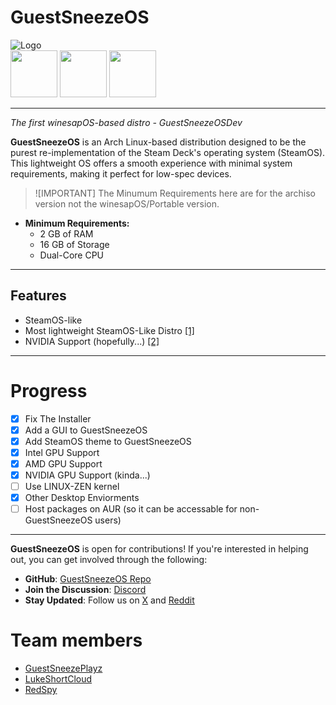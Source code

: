 # GuestSneezeOS
![Logo](https://github.com/GuestSneezeOS-Official/GuestSneezeOS/assets/163439609/32015c8f-8259-48a3-92e6-846248197867)
<br>
[<img src="https://github.com/user-attachments/assets/6b011a7d-106e-4cb3-bdaa-7a7f15d886e6" width="75"/>](https://discord.gg/3dKX6bQw7P)
[<img src="https://github.com/user-attachments/assets/c6a69127-68c7-4086-9e7a-79c9dd4834c2" width="75"/>](https://x.com/guestsneezeplay)
[<img src="https://github.com/user-attachments/assets/1d660c54-cecc-4f53-a57c-f4d761718bf6" width="75"/>](https://www.reddit.com/r/GuestSneezeOS/)

---
*The first winesapOS-based distro - GuestSneezeOSDev*

**GuestSneezeOS** is an Arch Linux-based distribution designed to be the purest re-implementation of the Steam Deck's operating system (SteamOS). This lightweight OS offers a smooth experience with minimal system requirements, making it perfect for low-spec devices.

> ![IMPORTANT]
> The Minumum Requirements here are for the archiso version not the winesapOS/Portable version.

- **Minimum Requirements:**  
  - 2 GB of RAM 
  - 16 GB of Storage  
  - Dual-Core CPU  

---
## Features
* SteamOS-like
* Most lightweight SteamOS-Like Distro [[1]](https://www.reddit.com/r/DistroHopping/comments/1gz4ea5/comment/lyvrbtk/?utm_source=share&utm_medium=web3x&utm_name=web3xcss&utm_term=1&utm_content=share_button)
* NVIDIA Support (hopefully...) [[2]](https://www.reddit.com/r/FindMeALinuxDistro/comments/1gzulju/comment/lz10u72/?utm_source=share&utm_medium=web3x&utm_name=web3xcss&utm_term=1&utm_content=share_button)

---
# Progress
- [X] Fix The Installer
- [X] Add a GUI to GuestSneezeOS
- [X] Add SteamOS theme to GuestSneezeOS
- [X] Intel GPU Support
- [X] AMD GPU Support
- [X] NVIDIA GPU Support (kinda...)
- [ ] Use LINUX-ZEN kernel
- [x] Other Desktop Enviorments
- [ ] Host packages on AUR (so it can be accessable for non-GuestSneezeOS users)
---

**GuestSneezeOS** is open for contributions! If you're interested in helping out, you can get involved through the following:  
- **GitHub**: [GuestSneezeOS Repo](https://github.com/GuestSneezeOS-Official/GuestSneezeOS)  
- **Join the Discussion**: [Discord](https://discord.gg/3dKX6bQw7P)  
- **Stay Updated**: Follow us on [X](https://x.com/guestsneezeplay) and [Reddit](https://www.reddit.com/r/GuestSneezeOS/)  

# Team members
- [GuestSneezePlayz](https://github.com/GuestSneezeOSDev)
- [LukeShortCloud](https://github.com/LukeShortCloud)
- [RedSpy](https://github.com/lolimjustherefornoreason)

